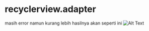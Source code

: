 # recyclerview.adapter
masih error namun kurang lebih hasilnya akan seperti ini
![Alt Text](https://github.com/leo-chan1020/recyclerview.adapter/blob/master/1_kBJdZLWPoQ9m9J5pFDfFmA.png)
